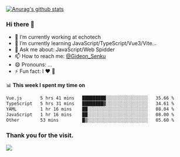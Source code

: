 [![Anurag's github stats](https://github-readme-stats.vercel.app/api?username=gideonsenku)](https://github.com/anuraghazra/github-readme-stats)
### Hi there 👋
- 🔭 I’m currently working at echotech
- 🌱 I’m currently learning JavaScript/TypeScript/Vue3/Vite...
- 💬 Ask me about: JavaScript/Web Spidder 
- 📫 How to reach me: [@Gideon_Senku](https://t.me/Gideon_Senku)
- 😄 Pronouns: ...
- ⚡ Fun fact: I ❤️ 🎵

📊 **This week I spent my time on**
<!--START_SECTION:waka-->

```txt
Vue.js       5 hrs 41 mins   █████████░░░░░░░░░░░░░░░░   35.66 %
TypeScript   5 hrs 31 mins   ████████▓░░░░░░░░░░░░░░░░   34.61 %
YAML         1 hr 16 mins    ██░░░░░░░░░░░░░░░░░░░░░░░   08.04 %
JavaScript   1 hr 16 mins    ██░░░░░░░░░░░░░░░░░░░░░░░   08.00 %
Other        53 mins         █▒░░░░░░░░░░░░░░░░░░░░░░░   05.60 %
```

<!--END_SECTION:waka-->


### Thank you for the visit.
![](http://profile-counter.glitch.me/gideonsenku/count.svg)
<!--
**GideonSenku/GideonSenku** is a ✨ _special_ ✨ repository because its `README.md` (this file) appears on your GitHub profile.

Here are some ideas to get you started:

- 🔭 I’m currently working on ...
- 🌱 I’m currently learning ...
- 👯 I’m looking to collaborate on ...
- 🤔 I’m looking for help with ...
- 💬 Ask me about ...
- 📫 How to reach me: ...
- 😄 Pronouns: ...
- ⚡ Fun fact: ...
-->
